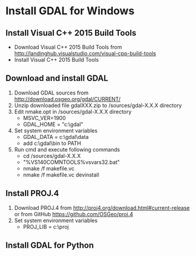 # Install GDAL for Windows
## Install Visual C++ 2015 Build Tools
* Download Visual C++ 2015 Build Tools from http://landinghub.visualstudio.com/visual-cpp-build-tools
* Install Visual C++ 2015 Build Tools

## Download and install GDAL
1. Download GDAL sources from http://download.osgeo.org/gdal/CURRENT/
1. Unzip downloaded file gdalXXX.zip to /sources/gdal-X.X.X directory
1. Edit nmake.opt in /sources/gdal-X.X.X directory
    - MSVC_VER=1900
    - GDAL_HOME = "c:\gdal"
1. Set system environment variables
    - GDAL_DATA = c:\gdal\data
    - add c:\gdal\bin to PATH 
1. Run cmd and execute following commands
    - cd /sources/gdal-X.X.X
    - "%VS140COMNTOOLS%vsvars32.bat"
    - nmake /f makefile.vc
    - nmake /f makefile.vc devinstall

## Install PROJ.4
1. Download PROJ.4 from http://proj4.org/download.html#current-release or from GitHub https://github.com/OSGeo/proj.4
1. Set system environment variables
    - PROJ_LIB = c:\proj
## Install GDAL for Python
    
